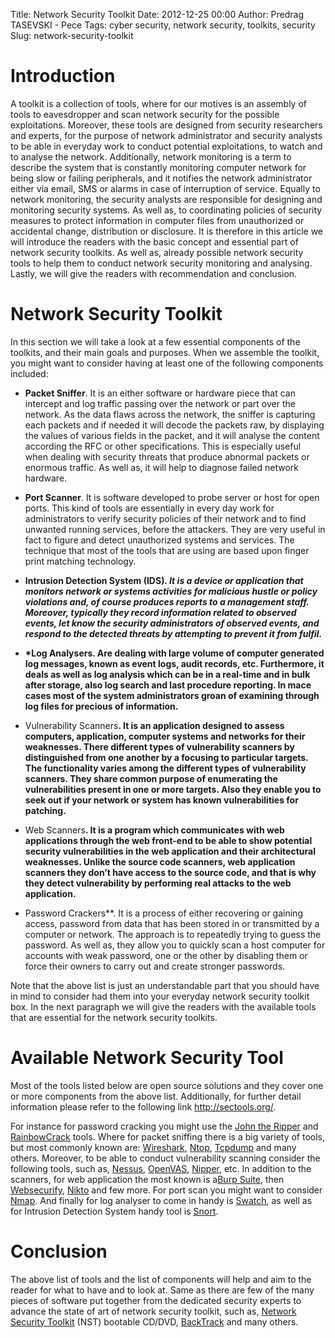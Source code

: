 Title: Network Security Toolkit
Date: 2012-12-25 00:00
Author: Predrag TASEVSKI - Pece
Tags: cyber security, network security, toolkits, security
Slug: network-security-toolkit

Introduction
============

</p>

A toolkit is a collection of tools, where for our motives is an assembly
of tools to eavesdropper and scan network security for the possible
exploitations. Moreover, these tools are designed from security
researchers and experts, for the purpose of network administrator and
security analysts to be able in everyday work to conduct potential
exploitations, to watch and to analyse the network. Additionally,
network monitoring is a term to describe the system that is constantly
monitoring computer network for being slow or failing peripherals, and
it notifies the network administrator either via email, SMS or alarms in
case of interruption of service. Equally to network monitoring, the
security analysts are responsible for designing and monitoring security
systems. As well as, to coordinating policies of security measures to
protect information in computer files from unauthorized or accidental
change, distribution or disclosure. It is therefore in this article we
will introduce the readers with the basic concept and essential part of
network security toolkits. As well as, already possible network security
tools to help them to conduct network security monitoring and analysing.
Lastly, we will give the readers with recommendation and conclusion.

</p>

Network Security Toolkit
========================

</p>

In this section we will take a look at a few essential components of the
toolkits, and their main goals and purposes. When we assemble the
toolkit, you might want to consider having at least one of the following
components included:

- **Packet Sniffer**. It is an either software or hardware piece that
can intercept and log traffic passing over the network or part over the
network. As the data flaws across the network, the sniffer is capturing
each packets and if needed it will decode the packets raw, by displaying
the values of various fields in the packet, and it will analyse the
content according the RFC or other specifications. This is especially
useful when dealing with security threats that produce abnormal packets
or enormous traffic. As well as, it will help to diagnose failed network
hardware.

- **Port Scanner**. It is software developed to probe server or host for
open ports. This kind of tools are essentially in every day work for
administrators to verify security policies of their network and to find
unwanted running services, before the attackers. They are very useful in
fact to figure and detect unauthorized systems and services. The
technique that most of the tools that are using are based upon finger
print matching technology.

- <strong>Intrusion Detection System (IDS)<strong><em>. It is a device
or application that monitors network or systems activities for malicious
hustle or policy violations and, of course produces reports to a
management staff. Moreover, typically they record information related to
observed events, let know the security administrators of observed
events, and respond to the detected threats by attempting to prevent it
from fulfil.

- </em>\*Log Analysers</strong>. Are dealing with large volume of
computer generated log messages, known as event logs, audit records,
etc. Furthermore, it deals as well as log analysis which can be in a
real-time and in bulk after storage, also log search and last procedure
reporting. In mace cases most of the system administrators groan of
examining through log files for precious of information.

- </strong>Vulnerability Scanners<strong>. It is an application designed
to assess computers, application, computer systems and networks for
their weaknesses. There different types of vulnerability scanners by
distinguished from one another by a focusing to particular targets. The
functionality varies among the different types of vulnerability
scanners. They share common purpose of enumerating the vulnerabilities
present in one or more targets. Also they enable you to seek out if your
network or system has known vulnerabilities for patching.

- </strong>Web Scanners<strong>. It is a program which communicates with
web applications through the web front-end to be able to show potential
security vulnerabilities in the web application and their architectural
weaknesses. Unlike the source code scanners, web application scanners
they don’t have access to the source code, and that is why they detect
vulnerability by performing real attacks to the web application.

- </strong>Password Crackers\*\*. It is a process of either recovering
or gaining access, password from data that has been stored in or
transmitted by a computer or network. The approach is to repeatedly
trying to guess the password. As well as, they allow you to quickly scan
a host computer for accounts with weak password, one or the other by
disabling them or force their owners to carry out and create stronger
passwords.

</p>

Note that the above list is just an understandable part that you should
have in mind to consider had them into your everyday network security
toolkit box. In the next paragraph we will give the readers with the
available tools that are essential for the network security toolkits.

</p>

Available Network Security Tool
===============================

</p>

Most of the tools listed below are open source solutions and they cover
one or more components from the above list. Additionally, for further
detail information please refer to the following link
<http://sectools.org/>.

</p>

For instance for password cracking you might use the [John the
Ripper](http://www.openwall.com/john/) and
[RainbowCrack](http://project-rainbowcrack.com/) tools. Where for packet
sniffing there is a big variety of tools, but most commonly known are:
[Wireshark](http://www.wireshark.org/), [Ntop](http://www.ntop.org/),
[Tcpdump](http://www.tcpdump.org/) and many others. Moreover, to be able
to conduct vulnerability scanning consider the following tools, such as,
[Nessus](http://www.tenable.com/products/nessus),
[OpenVAS](http://www.openvas.org/),
[Nipper](https://www.titania-security.com), etc. In addition to the
scanners, for web application the most known is a[Burp
Suite](http://www.portswigger.net/burp/), then
[Websecurify](http://www.websecurify.com/),
[Nikto](http://cirt.net/nikto2) and few more. For port scan you might
want to consider [Nmap](http://nmap.org/). And finally for log analyser
to come in handy is [Swatch](http://sourceforge.net/projects/swatch/),
as well as for Intrusion Detection System handy tool is
[Snort](http://www.snort.org/).

</p>

Conclusion
==========

</p>

The above list of tools and the list of components will help and aim to
the reader for what to have and to look at. Same as there are few of the
many pieces of software put together from the dedicated security experts
to advance the state of art of network security toolkit, such as,
[Network Security
Toolkit](http://networksecuritytoolkit.org/nst/index.html) (NST)
bootable CD/DVD, [BackTrack](http://www.backtrack-linux.org/) and many
others.

</p>

